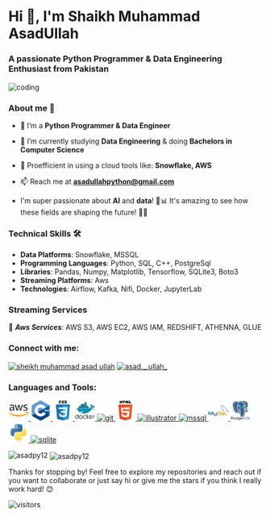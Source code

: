 <h1>Hi 👋, I'm Shaikh Muhammad AsadUllah</h1>
<h3>A passionate Python Programmer & Data Engineering Enthusiast from Pakistan</h3>
<img align="center" alt="coding" width="600px" src="https://media.licdn.com/dms/image/D4D12AQEdmoO2gDceEQ/article-cover_image-shrink_720_1280/0/1692011648348?e=2147483647&v=beta&t=ueJx2hLXSJ3fP0gOjO2tOwJzMMLyi1cwpea2zwxoI_g" />

<h3>About me 🤔</h3>

- 🔭 I’m a **Python Programmer & Data Engineer**

- 🌱 I’m currently studying **Data Engineering** & doing **Bachelors in Computer Science** 

- 💬 Proefficient in using a cloud tools like: **Snowflake, AWS**

- 📫 Reach me at **asadullahpython@gmail.com**

- I'm super passionate about **AI** and **data**! 🧠📊 It's amazing to see how these fields are shaping the future! 🚀✨


<h3>Technical Skills  🛠️</h3>

- **Data Platforms**: Snowflake, MSSQL
- **Programming Languages**: Python, SQL, C++, PostgreSql
- **Libraries**: Pandas, Numpy, Matplotlib, Tensorflow, SQLite3, Boto3
- **Streaming Platforms**: Aws
- **Technologies**: Airflow, Kafka, Nifi, Docker, JupyterLab

<h3>Streaming Services </h3>

🌟 **<i>Aws Services</i>**: AWS S3, AWS EC2, AWS IAM, REDSHIFT, ATHENNA, GLUE
  
<h3 align="left">Connect with me:</h3>
<p align="left">
<a href="https://www.linkedin.com/in/sheikh-muhammad-asad-ullah-83b302328/" target="blank"><img align="center" src="https://raw.githubusercontent.com/rahuldkjain/github-profile-readme-generator/master/src/images/icons/Social/linked-in-alt.svg" alt="sheikh muhammad asad ullah" height="30" width="40" /></a>
<a href="https://instagram.com/asad._.ullah_" target="blank"><img align="center" src="https://raw.githubusercontent.com/rahuldkjain/github-profile-readme-generator/master/src/images/icons/Social/instagram.svg" alt="asad._.ullah_" height="30" width="40" /></a>
</p>

<h3 align="left">Languages and Tools:</h3>
<p align="left"> <a href="https://aws.amazon.com" target="_blank" rel="noreferrer"> <img src="https://raw.githubusercontent.com/devicons/devicon/master/icons/amazonwebservices/amazonwebservices-original-wordmark.svg" alt="aws" width="40" height="40"/> </a> <a href="https://www.w3schools.com/cpp/" target="_blank" rel="noreferrer"> <img src="https://raw.githubusercontent.com/devicons/devicon/master/icons/cplusplus/cplusplus-original.svg" alt="cplusplus" width="40" height="40"/> </a> <a href="https://www.w3schools.com/css/" target="_blank" rel="noreferrer"> <img src="https://raw.githubusercontent.com/devicons/devicon/master/icons/css3/css3-original-wordmark.svg" alt="css3" width="40" height="40"/> </a> <a href="https://www.docker.com/" target="_blank" rel="noreferrer"> <img src="https://raw.githubusercontent.com/devicons/devicon/master/icons/docker/docker-original-wordmark.svg" alt="docker" width="40" height="40"/> </a> <a href="https://git-scm.com/" target="_blank" rel="noreferrer"> <img src="https://www.vectorlogo.zone/logos/git-scm/git-scm-icon.svg" alt="git" width="40" height="40"/> </a> <a href="https://www.w3.org/html/" target="_blank" rel="noreferrer"> <img src="https://raw.githubusercontent.com/devicons/devicon/master/icons/html5/html5-original-wordmark.svg" alt="html5" width="40" height="40"/> </a> <a href="https://www.adobe.com/in/products/illustrator.html" target="_blank" rel="noreferrer"> <img src="https://www.vectorlogo.zone/logos/adobe_illustrator/adobe_illustrator-icon.svg" alt="illustrator" width="40" height="40"/> </a> <a href="https://www.microsoft.com/en-us/sql-server" target="_blank" rel="noreferrer"> <img src="https://www.svgrepo.com/show/303229/microsoft-sql-server-logo.svg" alt="mssql" width="40" height="40"/> </a> <a href="https://www.mysql.com/" target="_blank" rel="noreferrer"> <img src="https://raw.githubusercontent.com/devicons/devicon/master/icons/mysql/mysql-original-wordmark.svg" alt="mysql" width="40" height="40"/> </a> <a href="https://www.postgresql.org" target="_blank" rel="noreferrer"> <img src="https://raw.githubusercontent.com/devicons/devicon/master/icons/postgresql/postgresql-original-wordmark.svg" alt="postgresql" width="40" height="40"/> </a> <a href="https://www.python.org" target="_blank" rel="noreferrer"> <img src="https://raw.githubusercontent.com/devicons/devicon/master/icons/python/python-original.svg" alt="python" width="40" height="40"/> </a> <a href="https://www.sqlite.org/" target="_blank" rel="noreferrer"> <img src="https://www.vectorlogo.zone/logos/sqlite/sqlite-icon.svg" alt="sqlite" width="40" height="40"/> </a> </p>



<p><img align="left" src="https://github-readme-stats.vercel.app/api/top-langs?username=asadpy12&show_icons=true&locale=en&layout=compact" alt="asadpy12" /></p>



<p>&nbsp;<img align="center" src="https://github-readme-stats.vercel.app/api?username=asadpy12&show_icons=true&locale=en" alt="asadpy12" /></p>

Thanks for stopping by! Feel free to explore my repositories and reach out if you want to collaborate or just say hi or give me the stars if you think I really work hard! 😊

![visitors](https://visitor-badge.laobi.icu/badge?page_id=AsadPy12.AsadPy12)
